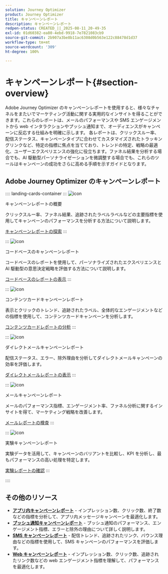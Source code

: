 ```yaml
---
solution: Journey Optimizer
product: Journey Optimizer
title: キャンペーンレポート
description: キャンペーンレポート
redpen-status: CREATED_||_2025-08-11_20-49-35
exl-id: 01d60382-ea80-4ebd-9918-7e7821083cb9
source-git-commit: 2b907a3be8b11ac6308d0b563e122c88478d1d37
workflow-type: tm+mt
source-wordcount: '309'
ht-degree: 100%

---
```


# キャンペーンレポート{#section-overview}

Adobe Journey Optimizer のキャンペーンレポートを使用すると、様々なチャネルをまたいでマーケティング活動に関する実用的なインサイトを得ることができます。これらのレポートは、メールのパフォーマンスや SMS エンゲージメントから web インタラクションやプッシュ通知まで、オーディエンスがキャンペーンに反応する仕組みを明確に示します。 各レポートは、クリックスルー率、配信ステータス、キャンペーンタイプに合わせてカスタマイズされたトラッキングリンクなど、特定の指標に焦点を当てており、トレンドの特定、戦略の最適化、ユーザーエクスペリエンスの強化に役立ちます。ファネル結果を分析する場合でも、AI 駆動型パーソナライゼーションを微調整する場合でも、これらのツールはキャンペーンの成功をさらに高める手順を示すガイドとなります。

## Adobe Journey Optimizer のキャンペーンレポート

:::: landing-cards-container
:::
![icon](https://cdn.experienceleague.adobe.com/icons/chart-line.svg?lang=ja)

キャンペーンレポートの概要

クリックスルー率、ファネル結果、追跡されたラベルラベルなどの主要指標を使用してキャンペーンのパフォーマンスを分析する方法について説明します。

[キャンペーンレポートの探索](../using/reports/campaign-global-report-cja.md)
:::

:::
![icon](https://cdn.experienceleague.adobe.com/icons/code-branch.svg?lang=ja)

コードベースのキャンペーンレポート

コードベースのレポートを使用して、パーソナライズされたエクスペリエンスと AI 駆動型の意思決定戦略を評価する方法について説明します。

[コードベースのレポートの表示](../using/reports/campaign-global-report-cja-code.md)
:::

:::
![icon](https://cdn.experienceleague.adobe.com/icons/list-check.svg?lang=ja)

コンテンツカードキャンペーンレポート

表示とクリックのトレンド、追跡されたラベル、全体的なエンゲージメントなどの指標を使用して、コンテンツカードキャンペーンを分析します。

[コンテンツカードレポートの分析](../using/reports/campaign-global-report-cja-content.md)
:::

:::
![icon](https://cdn.experienceleague.adobe.com/icons/envelope.svg?lang=ja)

ダイレクトメールキャンペーンレポート

配信ステータス、エラー、除外理由を分析してダイレクトメールキャンペーンの効率を評価します。

[ダイレクトメールレポートの表示](../using/reports/campaign-global-report-cja-direct.md)
:::

:::
![icon](https://cdn.experienceleague.adobe.com/icons/envelope-open-text.svg?lang=ja)

メールキャンペーンレポート

メールのパフォーマンス指標、エンゲージメント率、ファネル分析に関するインサイトを得て、マーケティング戦略を改善します。

[メールレポートの検査](../using/reports/campaign-global-report-cja-email.md)
:::

:::
![icon](https://cdn.experienceleague.adobe.com/icons/vial.svg?lang=ja)

実験キャンペーンレポート

実験データを活用して、キャンペーンのバリアントを比較し、KPI を分析し、最もパフォーマンスの高い処理を特定します。

[実験レポートの確認](../using/reports/campaign-global-report-cja-experimentation.md)
:::

::::


## その他のリソース

- **[アプリ内キャンペーンレポート](../using/reports/campaign-global-report-cja-inapp.md)** - インプレッション数、クリック数、終了数などの指標を分析して、アプリ内メッセージキャンペーンを最適化します。
- **[プッシュ通知キャンペーンレポート](../using/reports/campaign-global-report-cja-push.md)** - プッシュ通知のパフォーマンス、エンゲージメント指標、エラーと除外の理由について詳しく説明します。
- **[SMS キャンペーンレポート](../using/reports/campaign-global-report-cja-sms.md)** - 配信トレンド、追跡されたリンク、バウンス理由などの指標を使用して、SMS キャンペーンのパフォーマンスを評価します。
- **[Web キャンペーンレポート](../using/reports/campaign-global-report-cja-web.md)** - インプレッション数、クリック数、追跡されたリンク数などの web エンゲージメント指標を理解して、パフォーマンスを最適化します。
